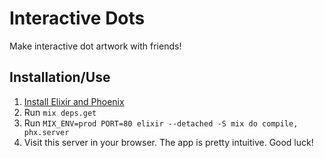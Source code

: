 # Interactive Dots

Make interactive dot artwork with friends!

## Installation/Use

1. [Install Elixir and Phoenix](https://hexdocs.pm/phoenix/installation.html)
2. Run `mix deps.get`
3. Run `MIX_ENV=prod PORT=80 elixir --detached -S mix do compile, phx.server`
4. Visit this server in your browser. The app is pretty intuitive. Good luck!
